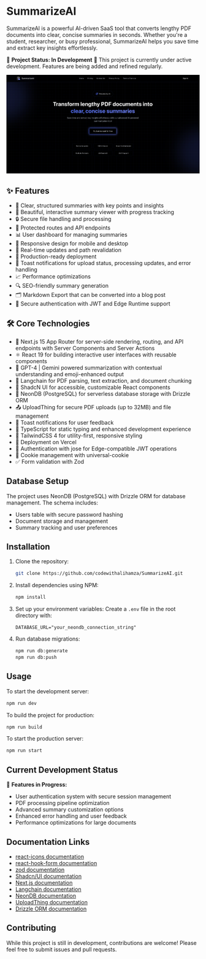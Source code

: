 # SummarizeAI

SummarizeAI is a powerful AI-driven SaaS tool that converts lengthy PDF documents into clear, concise summaries in seconds. Whether you're a student, researcher, or busy professional, SummarizeAI helps you save time and extract key insights effortlessly.

🚧 **Project Status: In Development** 🚧
This project is currently under active development. Features are being added and refined regularly.

[![SummarizeAI](./public/homepage.png)](https://summarize-ai-eta.vercel.app)

## ✨ Features

- 📝 Clear, structured summaries with key points and insights
- 🎨 Beautiful, interactive summary viewer with progress tracking
- 🔒 Secure file handling and processing
- 🔐 Protected routes and API endpoints
- 📊 User dashboard for managing summaries
- 📱 Responsive design for mobile and desktop
- 🔄 Real-time updates and path revalidation
- 🚀 Production-ready deployment
- 🔔 Toast notifications for upload status, processing updates, and error handling
- 📈 Performance optimizations
- 🔍 SEO-friendly summary generation
- 🗂️ Markdown Export that can be converted into a blog post
- 🔑 Secure authentication with JWT and Edge Runtime support

## 🛠️ Core Technologies

- 🚀 Next.js 15 App Router for server-side rendering, routing, and API endpoints with Server Components and Server Actions
- ⚛️ React 19 for building interactive user interfaces with reusable components
- 🤖 GPT-4 | Gemini powered summarization with contextual understanding and emoji-enhanced output
- 🧠 Langchain for PDF parsing, text extraction, and document chunking
- 🎨 ShadcN UI for accessible, customizable React components
- 💾 NeonDB (PostgreSQL) for serverless database storage with Drizzle ORM
- 📤 UploadThing for secure PDF uploads (up to 32MB) and file management
- 🔔 Toast notifications for user feedback
- 📜 TypeScript for static typing and enhanced development experience
- 💅 TailwindCSS 4 for utility-first, responsive styling
- 🚀 Deployment on Vercel
- 🔐 Authentication with jose for Edge-compatible JWT operations
- 🍪 Cookie management with universal-cookie
- ✅ Form validation with Zod

## Database Setup

The project uses NeonDB (PostgreSQL) with Drizzle ORM for database management. The schema includes:

- Users table with secure password hashing
- Document storage and management
- Summary tracking and user preferences

## Installation

1. Clone the repository:
   ```bash
   git clone https://github.com/codewithalihamza/SummarizeAI.git
   ```

2. Install dependencies using NPM:
   ```bash
   npm install
   ```

3. Set up your environment variables:
   Create a `.env` file in the root directory with:
   ```env
   DATABASE_URL="your_neondb_connection_string"
   ```

4. Run database migrations:
   ```bash
   npm run db:generate
   npm run db:push
   ```

## Usage

To start the development server:

```bash
npm run dev
```

To build the project for production:

```bash
npm run build
```

To start the production server:

```bash
npm run start
```

## Current Development Status

🚧 **Features in Progress:**
- User authentication system with secure session management
- PDF processing pipeline optimization
- Advanced summary customization options
- Enhanced error handling and user feedback
- Performance optimizations for large documents

## Documentation Links

- [react-icons documentation](https://react-icons.github.io/react-icons/)
- [react-hook-form documentation](https://react-hook-form.com/get-started)
- [zod documentation](https://zod.dev/)
- [Shadcn/UI documentation](https://ui.shadcn.com/docs)
- [Next.js documentation](https://nextjs.org/docs)
- [Langchain documentation](https://js.langchain.com/docs/)
- [NeonDB documentation](https://neon.tech/docs)
- [UploadThing documentation](https://uploadthing.com/docs)
- [Drizzle ORM documentation](https://orm.drizzle.team/docs/overview)

## Contributing

While this project is still in development, contributions are welcome! Please feel free to submit issues and pull requests.
